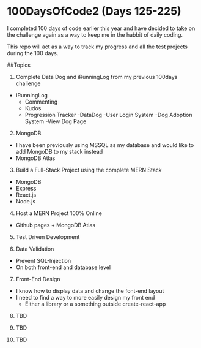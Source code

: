 # 100DaysOfCode2 (Days 125-225)

I completed 100 days of code earlier this year and have decided to take on the challenge again as a way to keep me in the habbit of daily coding.

This repo will act as a way to track my progress and all the test projects during the 100 days.


##Topics
1. Complete Data Dog and iRunningLog from my previous 100days challenge
  - iRunningLog
    - Commenting
    - Kudos
    - Progression Tracker
  -DataDog
    -User Login System
    -Dog Adoption System
    -View Dog Page

2. MongoDB
  - I have been previously using MSSQL as my database and would like to add MongoDB to my stack instead
  - MongoDB Atlas

3. Build a Full-Stack Project using the complete MERN Stack
  - MongoDB
  - Express
  - React.js
  - Node.js

4. Host a MERN Project 100% Online
  - Github pages + MongoDB Atlas

5. Test Driven Development
  
6. Data Validation
  - Prevent SQL-Injection
  - On both front-end and database level 

7. Front-End Design
  - I know how to display data and change the font-end layout
  - I need to find a way to more easily design my front end
    - Either a library or a something outside create-react-app

8. TBD

9. TBD

10. TBD
